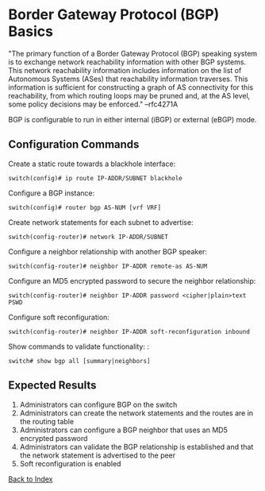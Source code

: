 # Border Gateway Protocol (BGP) Basics

"The primary function of a Border Gateway Protocol (BGP) speaking system is to exchange network reachability information with other BGP systems. This network reachability information includes information on the list of Autonomous Systems (ASes) that reachability information traverses. This information is sufficient for constructing a graph of AS connectivity for this reachability, from which routing loops may be pruned and, at the AS level, some policy decisions may be enforced." –rfc4271A

BGP is configurable to run in either internal (iBGP) or external (eBGP) mode.

## Configuration Commands

Create a static route towards a blackhole interface:

```
switch(config)# ip route IP-ADDR/SUBNET blackhole
```

Configure a BGP instance:

```
switch(config)# router bgp AS-NUM [vrf VRF]
```

Create network statements for each subnet to advertise:

```
switch(config-router)# network IP-ADDR/SUBNET
```

Configure a neighbor relationship with another BGP speaker:

```
switch(config-router)# neighbor IP-ADDR remote-as AS-NUM
```

Configure an MD5 encrypted password to secure the neighbor relationship:

```
switch(config-router)# neighbor IP-ADDR password <cipher|plain>text PSWD
```

Configure soft reconfiguration:

```
switch(config-router)# neighbor IP-ADDR soft-reconfiguration inbound
```

Show commands to validate functionality: :

```
switch# show bgp all [summary|neighbors]
```

## Expected Results

1. Administrators can configure BGP on the switch
2. Administrators can create the network statements and the routes are in the routing table
3. Administrators can configure a BGP neighbor that uses an MD5 encrypted password
4. Administrators can validate the BGP relationship is established and that the network statement is advertised to the peer
5. Soft reconfiguration is enabled

[Back to Index](index.md)